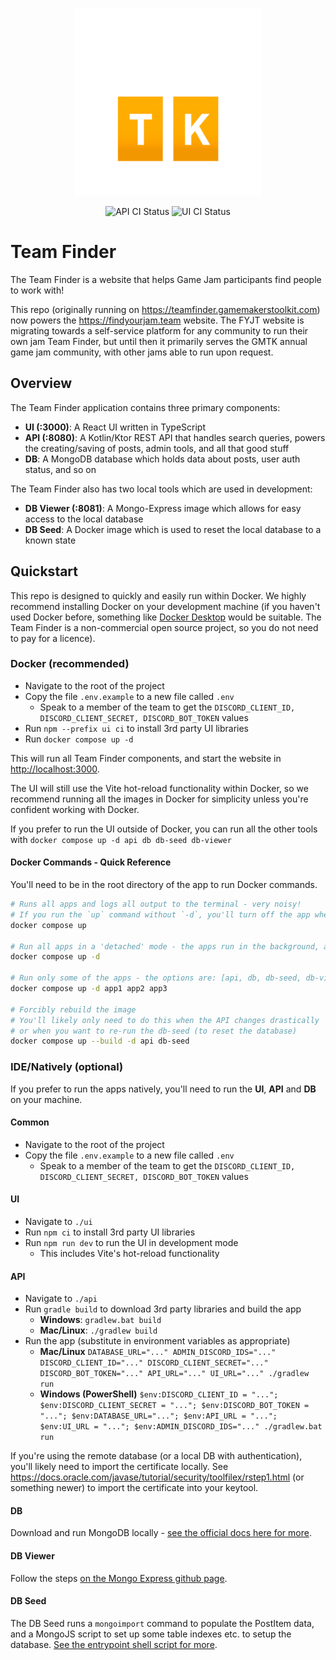 <p align="center">
  <img width="300" src="https://raw.githubusercontent.com/GameMakersToolkit/team-finder/main/ui/public/logos/jam-logo-stacked.webp" alt="Project Build Status">
</p>
<p align="center">
  <img src="https://github.com/GameMakersToolkit/team-finder/actions/workflows/api-run-tests.yml/badge.svg" alt="API CI Status">
  <img src="https://github.com/GameMakersToolkit/team-finder/actions/workflows/ui-run-tests.yml/badge.svg" alt="UI CI Status">
</p>

# Team Finder

The Team Finder is a website that helps Game Jam participants find people to work with!

This repo (originally running on https://teamfinder.gamemakerstoolkit.com) now powers the https://findyourjam.team
website. The FYJT website is migrating towards a self-service platform for any community to run their own jam Team
Finder, but until then it primarily serves the GMTK annual game jam community, with other jams able to run upon request. 

## Overview

The Team Finder application contains three primary components:
- **UI (:3000)**: A React UI written in TypeScript
- **API (:8080)**: A Kotlin/Ktor REST API that handles search queries, powers the creating/saving of posts, admin tools, and all that good stuff
- **DB**: A MongoDB database which holds data about posts, user auth status, and so on

The Team Finder also has two local tools which are used in development:
- **DB Viewer (:8081)**: A Mongo-Express image which allows for easy access to the local database
- **DB Seed**: A Docker image which is used to reset the local database to a known state

## Quickstart

This repo is designed to quickly and easily run within Docker. We highly recommend installing Docker on your development
machine (if you haven't used Docker before, something like [Docker Desktop](https://www.docker.com/products/docker-desktop/) would be suitable.
The Team Finder is a non-commercial open source project, so you do not need to pay for a licence).

### Docker (recommended)

* Navigate to the root of the project
* Copy the file `.env.example` to a new file called `.env`
  * Speak to a member of the team to get the `DISCORD_CLIENT_ID, DISCORD_CLIENT_SECRET, DISCORD_BOT_TOKEN` values
* Run `npm --prefix ui ci` to install 3rd party UI libraries
* Run `docker compose up -d`

This will run all Team Finder components, and start the website in [http://localhost:3000](http://localhost:3000).

The UI will still use the Vite hot-reload functionality within Docker, so we recommend running all the images in Docker
for simplicity unless you're confident working with Docker.

If you prefer to run the UI outside of Docker, you can run all the other tools with `docker compose up -d api db db-seed db-viewer`

#### Docker Commands - Quick Reference

You'll need to be in the root directory of the app to run Docker commands.

```bash
# Runs all apps and logs all output to the terminal - very noisy!
# If you run the `up` command without `-d`, you'll turn off the app when you close the log output
docker compose up

# Run all apps in a 'detached' mode - the apps run in the background, and don't take over your terminal
docker compose up -d

# Run only some of the apps - the options are: [api, db, db-seed, db-viewer, ui]
docker compose up -d app1 app2 app3

# Forcibly rebuild the image
# You'll likely only need to do this when the API changes drastically 
# or when you want to re-run the db-seed (to reset the database)
docker compose up --build -d api db-seed 
```

### IDE/Natively (optional)

If you prefer to run the apps natively, you'll need to run the **UI**, **API** and **DB** on your machine.

#### Common

* Navigate to the root of the project
* Copy the file `.env.example` to a new file called `.env`
  * Speak to a member of the team to get the `DISCORD_CLIENT_ID, DISCORD_CLIENT_SECRET, DISCORD_BOT_TOKEN` values


#### UI

* Navigate to `./ui`
* Run `npm ci` to install 3rd party UI libraries
* Run `npm run dev` to run the UI in development mode
  * This includes Vite's hot-reload functionality


#### API

* Navigate to `./api`
* Run `gradle build` to download 3rd party libraries and build the app
  * **Windows**: `gradlew.bat build`  
  * **Mac/Linux**: `./gradlew build` 
* Run the app (substitute in environment variables as appropriate)
  * **Mac/Linux** `DATABASE_URL="..." ADMIN_DISCORD_IDS="..." DISCORD_CLIENT_ID="..." DISCORD_CLIENT_SECRET="..." DISCORD_BOT_TOKEN="..." API_URL="..." UI_URL="..." ./gradlew run`
  * **Windows (PowerShell)**  `$env:DISCORD_CLIENT_ID = "..."; $env:DISCORD_CLIENT_SECRET = "..."; $env:DISCORD_BOT_TOKEN = "..."; $env:DATABASE_URL="..."; $env:API_URL = "..."; $env:UI_URL = "..."; $env:ADMIN_DISCORD_IDS="..." ./gradlew.bat run`

If you're using the remote database (or a local DB with authentication), you'll likely need to import the certificate
locally. See https://docs.oracle.com/javase/tutorial/security/toolfilex/rstep1.html (or something newer) to import
the certificate into your keytool.


#### DB

Download and run MongoDB locally - [see the official docs here for more](https://www.mongodb.com/try/download/community).

#### DB Viewer

Follow the steps [on the Mongo Express github page](https://github.com/mongo-express/mongo-express).

#### DB Seed

The DB Seed runs a `mongoimport` command to populate the PostItem data, and a MongoJS script to set up some table 
indexes etc. to setup the database. [See the entrypoint shell script for more](https://github.com/GameMakersToolkit/team-finder/blob/main/db/seed/init.sh).
